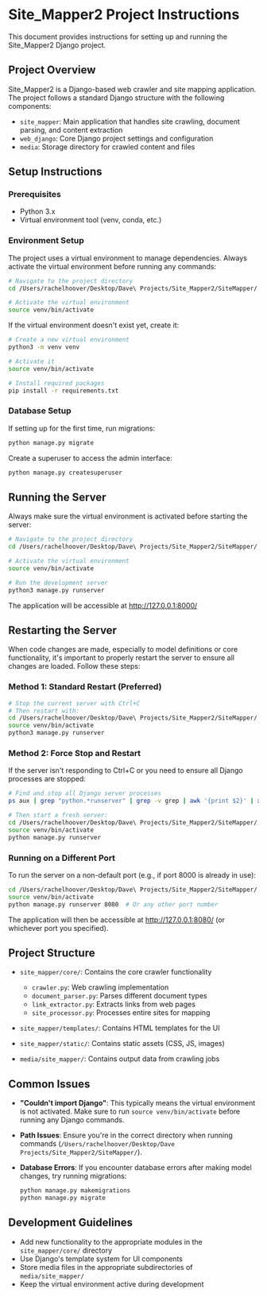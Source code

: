 # Site_Mapper2 Project Instructions

This document provides instructions for setting up and running the Site_Mapper2 Django project.

## Project Overview

Site_Mapper2 is a Django-based web crawler and site mapping application. The project follows a standard Django structure with the following components:

- `site_mapper`: Main application that handles site crawling, document parsing, and content extraction
- `web_django`: Core Django project settings and configuration
- `media`: Storage directory for crawled content and files

## Setup Instructions

### Prerequisites

- Python 3.x
- Virtual environment tool (venv, conda, etc.)

### Environment Setup

The project uses a virtual environment to manage dependencies. Always activate the virtual environment before running any commands:

```bash
# Navigate to the project directory
cd /Users/rachelhoover/Desktop/Dave\ Projects/Site_Mapper2/SiteMapper/

# Activate the virtual environment
source venv/bin/activate
```

If the virtual environment doesn't exist yet, create it:

```bash
# Create a new virtual environment
python3 -m venv venv

# Activate it
source venv/bin/activate

# Install required packages
pip install -r requirements.txt
```

### Database Setup

If setting up for the first time, run migrations:

```bash
python manage.py migrate
```

Create a superuser to access the admin interface:

```bash
python manage.py createsuperuser
```

## Running the Server

Always make sure the virtual environment is activated before starting the server:

```bash
# Navigate to the project directory
cd /Users/rachelhoover/Desktop/Dave\ Projects/Site_Mapper2/SiteMapper/

# Activate the virtual environment
source venv/bin/activate

# Run the development server
python3 manage.py runserver
```

The application will be accessible at http://127.0.0.1:8000/

## Restarting the Server

When code changes are made, especially to model definitions or core functionality, it's important to properly restart the server to ensure all changes are loaded. Follow these steps:

### Method 1: Standard Restart (Preferred)

```bash
# Stop the current server with Ctrl+C
# Then restart with:
cd /Users/rachelhoover/Desktop/Dave\ Projects/Site_Mapper2/SiteMapper/
source venv/bin/activate
python3 manage.py runserver
```

### Method 2: Force Stop and Restart

If the server isn't responding to Ctrl+C or you need to ensure all Django processes are stopped:

```bash
# Find and stop all Django server processes
ps aux | grep "python.*runserver" | grep -v grep | awk '{print $2}' | xargs kill -9

# Then start a fresh server:
cd /Users/rachelhoover/Desktop/Dave\ Projects/Site_Mapper2/SiteMapper/
source venv/bin/activate
python manage.py runserver
```

### Running on a Different Port

To run the server on a non-default port (e.g., if port 8000 is already in use):

```bash
cd /Users/rachelhoover/Desktop/Dave\ Projects/Site_Mapper2/SiteMapper/
source venv/bin/activate
python manage.py runserver 8080  # Or any other port number
```

The application will then be accessible at http://127.0.0.1:8080/ (or whichever port you specified).

## Project Structure

- `site_mapper/core/`: Contains the core crawler functionality
  - `crawler.py`: Web crawling implementation
  - `document_parser.py`: Parses different document types
  - `link_extractor.py`: Extracts links from web pages
  - `site_processor.py`: Processes entire sites for mapping

- `site_mapper/templates/`: Contains HTML templates for the UI
- `site_mapper/static/`: Contains static assets (CSS, JS, images)
- `media/site_mapper/`: Contains output data from crawling jobs

## Common Issues

- **"Couldn't import Django"**: This typically means the virtual environment is not activated. Make sure to run `source venv/bin/activate` before running any Django commands.

- **Path Issues**: Ensure you're in the correct directory when running commands (`/Users/rachelhoover/Desktop/Dave Projects/Site_Mapper2/SiteMapper/`).

- **Database Errors**: If you encounter database errors after making model changes, try running migrations:
  ```bash
  python manage.py makemigrations
  python manage.py migrate
  ```

## Development Guidelines

- Add new functionality to the appropriate modules in the `site_mapper/core/` directory
- Use Django's template system for UI components
- Store media files in the appropriate subdirectories of `media/site_mapper/`
- Keep the virtual environment active during development